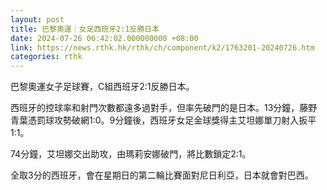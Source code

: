 ```yaml
---
layout: post
title: 巴黎奧運｜女足西班牙2:1反勝日本
date: 2024-07-26 06:42:02.000000000 +08:00
link: https://news.rthk.hk/rthk/ch/component/k2/1763201-20240726.htm
categories: rthk
---
```


巴黎奧運女子足球賽，C組西班牙2:1反勝日本。

西班牙的控球率和射門次數都遠多過對手，但率先破門的是日本。13分鐘，藤野青葉憑罰球攻勢破網1:0。9分鐘後，西班牙女足金球獎得主艾坦娜單刀射入扳平1:1。

74分鐘，艾坦娜交出助攻，由瑪莉安娜破門，將比數鎖定2:1。

全取3分的西班牙，會在星期日的第二輪比賽面對尼日利亞，日本就會對巴西。
